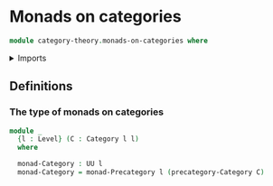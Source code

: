 # Monads on categories

```agda
module category-theory.monads-on-categories where
```

<details><summary>Imports</summary>

```agda
open import category-theory.categories
open import category-theory.precategories
open import category-theory.monads-on-precategories

open import foundation.universe-levels
```

</details>

## Definitions

### The type of monads on categories

```agda
module _
  {l : Level} (C : Category l l)
  where

  monad-Category : UU l
  monad-Category = monad-Precategory l (precategory-Category C)
```

